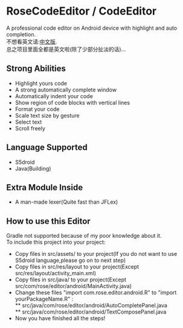 # RoseCodeEditor / CodeEditor  
A professional code editor on Android device with highlight and auto completion.  
不想看英文请:[中文版](/README_zh.md).   
总之项目里面全都是英文啦(除了少部分扯淡的话)...
## Strong Abilities  
* Highlight yours code
* A strong automatically complete window
* Automatically indent your code
* Show region of code blocks with vertical lines
* Format your code
* Scale text size by gesture
* Select text
* Scroll freely
## Language Supported  
* S5droid
* Java(Building)
## Extra Module Inside
* A man-made lexer(Quite fast than JFLex)
## How to use this Editor  
Gradle not supported because of my poor knowledge about it.  
To include this project into your project:  
* Copy files in src/assets/ to your project(If you do not want to use S5droid language,please go on to next step)  
* Copy files in src/res/layout to your project(Except src/res/layout/activity_main.xml)   
* Copy files in src/java/ to your project(Except src/com/rose/editor/android/MainActivity.java)    
* Change these files "import com.rose.editor.android.R" to "import yourPackageName.R" :  
**  src/java/com/rose/editor/android/AutoCompletePanel.java  
**  src/java/com/rose/editor/android/TextComposePanel.java  
* Now you have finished all the steps!
